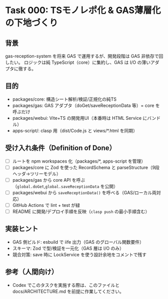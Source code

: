 # Task 000: TSモノレポ化 & GAS薄層化の下地づくり

## 背景
gas-reception-system を将来 GAS で運用するが、開発段階は GAS 非依存で回したい。
ロジックは純 TypeScript（core）に集約し、GAS は I/O の薄いアダプタに徹する。

## 目的
- packages/core: 構造シート解析/検証/正規化の純TS
- packages/gas: GAS アダプタ（doGet/saveReceptionData 等）= core を呼ぶだけ
- packages/webui: Vite+TS の開発用UI（本番時は HTML Service にバンドル）
- apps-script/: clasp 用（dist/Code.js と views/*.html を同期）

## 受け入れ条件（Definition of Done）
- [ ] ルートを npm workspaces 化（packages/*, apps-script を管理）
- [ ] packages/core に Zod を使った RecordSchema と parseStructure（9段ヘッダ→ツリーモデル）
- [ ] packages/gas から core API を呼ぶ（`global.doGet`,`global.saveReceptionData` を公開）
- [ ] packages/webui から `saveReceptionData()` を呼べる（GAS/ローカル両対応）
- [ ] GitHub Actions で lint + test が緑
- [ ] README に開発/デプロイ手順を反映（`clasp push` の最小手順含む）

## 実装ヒント
- GAS 側ビルド: esbuild で iife 出力（GAS のグローバル関数要件）
- スキーマ: Zod で型/検証を一元化（GAS 層は I/O のみ）
- 競合対策: save 時に LockService を使う設計余地をコメントで残す

## 参考（人間向け）
- Codex でこのタスクを実施する際は、このファイルと docs/ARCHITECTURE.md を前提に作業してください。
